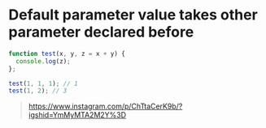 # Default parameter value takes other parameter declared before

```js
function test(x, y, z = x + y) {
  console.log(z);
};

test(1, 1, 1); // 1
test(1, 2); // 3
```

> https://www.instagram.com/p/ChTtaCerK9b/?igshid=YmMyMTA2M2Y%3D
